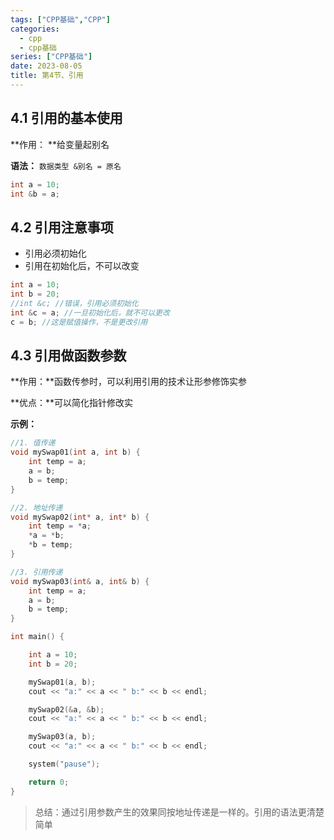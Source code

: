 ```yaml
---
tags: ["CPP基础","CPP"]
categories:
  - cpp
  - cpp基础
series: ["CPP基础"]
date: 2023-08-05
title: 第4节、引用 
---
```

## 4.1 引用的基本使用

**作用： **给变量起别名

**语法：** `数据类型 &别名 = 原名`

```cpp
int a = 10;
int &b = a;
```



## 4.2 引用注意事项

* 引用必须初始化
* 引用在初始化后，不可以改变

```cpp
int a = 10;
int b = 20;
//int &c; //错误，引用必须初始化
int &c = a; //一旦初始化后，就不可以更改
c = b; //这是赋值操作，不是更改引用
```



## 4.3 引用做函数参数

**作用：**函数传参时，可以利用引用的技术让形参修饰实参

**优点：**可以简化指针修改实

**示例：**

```cpp
//1. 值传递
void mySwap01(int a, int b) {
	int temp = a;
	a = b;
	b = temp;
}

//2. 地址传递
void mySwap02(int* a, int* b) {
	int temp = *a;
	*a = *b;
	*b = temp;
}

//3. 引用传递
void mySwap03(int& a, int& b) {
	int temp = a;
	a = b;
	b = temp;
}

int main() {

	int a = 10;
	int b = 20;

	mySwap01(a, b);
	cout << "a:" << a << " b:" << b << endl;

	mySwap02(&a, &b);
	cout << "a:" << a << " b:" << b << endl;

	mySwap03(a, b);
	cout << "a:" << a << " b:" << b << endl;

	system("pause");

	return 0;
}

```



> 总结：通过引用参数产生的效果同按地址传递是一样的。引用的语法更清楚简单


